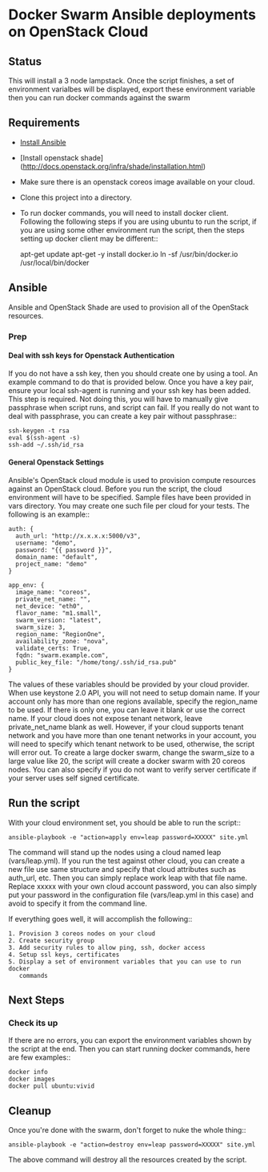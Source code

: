 # Docker Swarm Ansible deployments on OpenStack Cloud

## Status

This will install a 3 node lampstack. Once the script finishes, a set of
environment varialbes will be displayed, export these environment variable
then you can run docker commands against the swarm

## Requirements

- [Install Ansible](http://docs.ansible.com/ansible/intro_installation.html)
- [Install openstack shade] (http://docs.openstack.org/infra/shade/installation.html)
- Make sure there is an openstack coreos image available on your cloud.
- Clone this project into a directory.
- To run docker commands, you will need to install docker client. Following
  the following steps if you are using ubuntu to run the script, if you are
  using some other environment run the script, then the steps setting up
  docker client may be different::

    apt-get update
    apt-get -y install docker.io
    ln -sf /usr/bin/docker.io /usr/local/bin/docker

## Ansible

Ansible and OpenStack Shade are used to provision all of the OpenStack
resources.

### Prep

#### Deal with ssh keys for Openstack Authentication

If you do not have a ssh key, then you should create one by using a tool.
An example command to do that is provided below. Once you have a key pair,
ensure your local ssh-agent is running and your ssh key has been added.
This step is required. Not doing this, you will have to manually give
passphrase when script runs, and script can fail. If you really do not want
to deal with passphrase, you can create a key pair without passphrase::

    ssh-keygen -t rsa
    eval $(ssh-agent -s)
    ssh-add ~/.ssh/id_rsa

#### General Openstack Settings

Ansible's OpenStack cloud module is used to provision compute resources
against an OpenStack cloud. Before you run the script, the cloud environment
will have to be specified. Sample files have been provided in vars directory.
You may create one such file per cloud for your tests. The following is an
example::

    auth: {
      auth_url: "http://x.x.x.x:5000/v3",
      username: "demo",
      password: "{{ password }}",
      domain_name: "default",
      project_name: "demo"
    }

    app_env: {
      image_name: "coreos",
      private_net_name: "",
      net_device: "eth0",
      flavor_name: "m1.small",
      swarm_version: "latest",
      swarm_size: 3,
      region_name: "RegionOne",
      availability_zone: "nova",
      validate_certs: True,
      fqdn: "swarm.example.com",
      public_key_file: "/home/tong/.ssh/id_rsa.pub"
    }


The values of these variables should be provided by your cloud provider. When
use keystone 2.0 API, you will not need to setup domain name. If your account
only has more than one regions available, specify the region_name to be used.
If there is only one, you can leave it blank or use the correct name. If your
cloud does not expose tenant network, leave private_net_name blank as well.
However, if your cloud supports tenant network and you have more than one
tenant networks in your account, you will need to specify which tenant network
to be used, otherwise, the script will error out. To create a large docker
swarm, change the swarm_size to a large value like 20, the script will create
a docker swarm with 20 coreos nodes. You can also specify if you do not want
to verify server certificate if your server uses self signed certificate.


## Run the script

With your cloud environment set, you should be able to run the script::

    ansible-playbook -e "action=apply env=leap password=XXXXX" site.yml

The command will stand up the nodes using a cloud named leap (vars/leap.yml).
If you run the test against other cloud, you can create a new file use same
structure and specify that cloud attributes such as auth_url, etc. Then you
can simply replace work leap with that file name. Replace xxxxx with your
own cloud account password, you can also simply put your password in the
configuration file (vars/leap.yml in this case) and avoid to specify it from
the command line.

If everything goes well, it will accomplish the following::

    1. Provision 3 coreos nodes on your cloud
    2. Create security group
    3. Add security rules to allow ping, ssh, docker access
    4. Setup ssl keys, certificates
    5. Display a set of environment variables that you can use to run docker
       commands


## Next Steps

### Check its up

If there are no errors, you can export the environment variables shown by
the script at the end. Then you can start running docker commands, here are
few examples::

    docker info
    docker images
    docker pull ubuntu:vivid


## Cleanup

Once you're done with the swarm, don't forget to nuke the whole thing::

    ansible-playbook -e "action=destroy env=leap password=XXXXX" site.yml

The above command will destroy all the resources created by the script.
